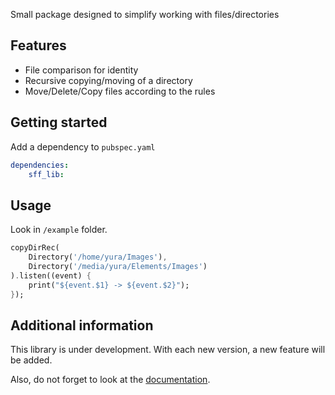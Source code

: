 Small package designed to simplify working with files/directories

## Features

- File comparison for identity
- Recursive copying/moving of a directory
- Move/Delete/Copy files according to the rules

## Getting started

Add a dependency to `pubspec.yaml`

```yaml
dependencies:
    sff_lib:
```

## Usage

Look in `/example` folder.

```dart
copyDirRec(
    Directory('/home/yura/Images'),
    Directory('/media/yura/Elements/Images')
).listen((event) {
    print("${event.$1} -> ${event.$2}");
});
```

## Additional information

This library is under development. With each new version, a new feature will be added.

Also, do not forget to look at the [documentation](https://rawcdn.githack.com/yuraMovsesyan/sff_lib/6c8a1a6f29fa0899936f3403a3c66cb6d46b2c80/doc/api/index.html).
